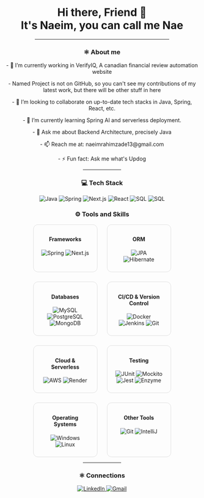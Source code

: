 <div align="center">
  <h1> Hi there, Friend 👋 <br> It's Naeim, you can call me Nae</h1>
  <hr width="70%" align="center" />
  <div>
    <h3>⚛️ About me</h3>
    <p>- 🔭 I’m currently working in VerifyIQ, A canadian financial review automation website</p>
    <p>-   Named Project is not on GitHub, so you can't see my contributions of my latest work, but there will be other stuff in here</p>
    <p>- 👯 I’m looking to collaborate on up-to-date tech stacks in Java, Spring, React, etc. </p>
    <p>- 🌱 I’m currently learning Spring AI and serverless deployment.</p>
    <p>- 💬 Ask me about Backend Architecture, precisely Java</p>
    <p>- 📫 Reach me at: naeimrahimzade13@gmail.com</p>
    <p>- ⚡ Fun fact: Ask me what's Updog</p>
  </div>
  <hr width="20%"/>
  <div>
    <h3>💻 Tech Stack</h3>
    <p>  
      <img src="https://img.shields.io/badge/Java-007396?style=flat-square&logo=java&logoColor=white" alt="Java" />
      <img src="https://img.shields.io/badge/Spring-6DB33F?style=flat-square&logo=spring&logoColor=white" alt="Spring" />
      <img src="https://img.shields.io/badge/Next.js-000000?style=flat-square&logo=nextdotjs&logoColor=white" alt="Next.js" />
      <img src="https://img.shields.io/badge/React-61DAFB?style=flat-square&logo=react&logoColor=black" alt="React" />
      <img src="https://img.shields.io/badge/MySQL-F29111?style=flat-square&logo=mysql&logoColor=black" alt="SQL" />
      <img src="https://img.shields.io/badge/PostgreSQL-336791?style=flat-square&logo=postgresql&logoColor=black" alt="SQL" />
    </p>
<div>
    <h3>⚙️ Tools and Skills</h3>
    <div style="display: flex; flex-wrap: wrap; justify-content: center; gap: 25px; ">

   <div style="border: 1px solid #ddd; border-radius: 12px; padding: 10px 20px; width: 25%; text-align: center;">
       <h4>Frameworks</h4>
       <p>
           <img src="https://img.shields.io/badge/Spring-6DB33F?style=flat&logo=spring&logoColor=white" alt="Spring" />
           <img src="https://img.shields.io/badge/Next.js-000000?style=flat&logo=nextdotjs&logoColor=white" alt="Next.js" />
       </p>
   </div>

   <div style="border: 1px solid #ddd; border-radius: 12px; padding: 10px 20px; width: 25%; text-align: center;">
       <h4>ORM</h4>
       <p>
           <img src="https://img.shields.io/badge/JPA-007396?style=flat&logo=java&logoColor=white" alt="JPA" />
           <img src="https://img.shields.io/badge/Hibernate-59666C?style=flat&logo=hibernate&logoColor=white" alt="Hibernate" />
       </p>
   </div>

   <div style="border: 1px solid #ddd; border-radius: 12px; padding: 10px 20px; width: 25%; text-align: center;">
       <h4>Databases</h4>
       <p>
           <img src="https://img.shields.io/badge/MySQL-4479A1?style=flat&logo=mysql&logoColor=white" alt="MySQL" />
           <img src="https://img.shields.io/badge/PostgreSQL-336791?style=flat&logo=postgresql&logoColor=white" alt="PostgreSQL" />
           <img src="https://img.shields.io/badge/MongoDB-47A248?style=flat&logo=mongodb&logoColor=white" alt="MongoDB" />
       </p>
   </div>

   <div style="border: 1px solid #ddd; border-radius: 12px; padding: 10px 20px; width: 25%; text-align: center;">
       <h4>CI/CD & Version Control</h4>
       <p>
           <img src="https://img.shields.io/badge/Docker-2496ED?style=flat&logo=docker&logoColor=white" alt="Docker" />
           <img src="https://img.shields.io/badge/Jenkins-D24939?style=flat&logo=jenkins&logoColor=white" alt="Jenkins" />
           <img src="https://img.shields.io/badge/Git-F05032?style=flat&logo=git&logoColor=white" alt="Git" />
       </p>
   </div>

   <div style="border: 1px solid #ddd; border-radius: 12px; padding: 10px 20px; width: 25%; text-align: center;">
       <h4>Cloud & Serverless</h4>
       <p>
           <img src="https://img.shields.io/badge/AWS-232F3E?style=flat&logo=amazon-aws&logoColor=white" alt="AWS" />
           <img src="https://img.shields.io/badge/Render-0466C8?style=flat&logo=render&logoColor=white" alt="Render" />
       </p>
   </div>

   <div style="border: 1px solid #ddd; border-radius: 12px; padding: 10px 20px; width: 25%; text-align: center;">
       <h4>Testing</h4>
       <p>
           <img src="https://img.shields.io/badge/JUnit-25A162?style=flat&logo=java&logoColor=white" alt="JUnit" />
           <img src="https://img.shields.io/badge/Mockito-2D9BF0?style=flat&logo=mockito&logoColor=white" alt="Mockito" />
           <img src="https://img.shields.io/badge/Jest-C21325?style=flat&logo=jest&logoColor=white" alt="Jest" />
           <img src="https://img.shields.io/badge/Enzyme-FFDD00?style=flat&logo=enzyme&logoColor=black" alt="Enzyme" />
       </p>
   </div>

   <div style="border: 1px solid #ddd; border-radius: 12px; padding: 10px 20px; width: 25%; text-align: center;">
       <h4>Operating Systems</h4>
       <p>
           <img src="https://img.shields.io/badge/Windows-0078D6?style=flat&logo=windows&logoColor=white" alt="Windows" />
           <img src="https://img.shields.io/badge/Linux-FCC624?style=flat&logo=linux&logoColor=black" alt="Linux" />
       </p>
   </div>

   <div style="border: 1px solid #ddd; border-radius: 12px; padding: 10px 20px; width: 25%; text-align: center;">
       <h4>Other Tools</h4>
       <p>
           <img src="https://img.shields.io/badge/Git-F05032?style=flat&logo=git&logoColor=white" alt="Git" />
           <img src="https://img.shields.io/badge/IntelliJ-000000?style=flat&logo=intellij-idea&logoColor=white" alt="IntelliJ" />
       </p>
   </div>

  </div>
</div>
    <hr width="20%" align="center" />
    <h3 >⚛️ Connections</h3>
    <p align="center">
      <a href="https://www.linkedin.com/in/naeim-rahimzade-a87b7011b/">
        <img src="https://img.shields.io/badge/linkedin-black?style=flat-square&logo=linkedin" alt="LinkedIn">
      </a>
      <a href="mailto:naeimrahimzade13@gmail.com">
        <img src="https://img.shields.io/badge/gmail-black?style=flat-square&logo=gmail" alt="Gmail">
      </a>
    </p>
</div>
</div>



<div>
</div>